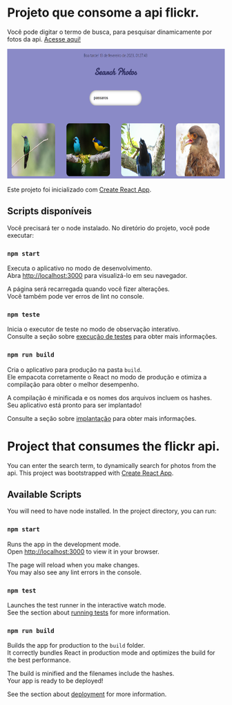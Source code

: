 # Projeto que consome a api flickr. 

Você pode digitar o termo de busca, para pesquisar dinamicamente por fotos da api. [Acesse aqui!](https://search-photos-rose.vercel.app/)

<a href='https://search-photos-rose.vercel.app/' target='_blank'><img src="https://github.com/danielcosta010/search-photos/blob/main/public/img/capa_projeto.png#vitrinedev" style="height: 300px" alt="foto da capa do projeto"></a>


Este projeto foi inicializado com [Create React App](https://pt-br.reactjs.org/docs/create-a-new-react-app.html).

## Scripts disponíveis

Você precisará ter o node instalado. 
No diretório do projeto, você pode executar:

### `npm start`

Executa o aplicativo no modo de desenvolvimento.\
Abra [http://localhost:3000](http://localhost:3000) para visualizá-lo em seu navegador.

A página será recarregada quando você fizer alterações.\
Você também pode ver erros de lint no console.

### `npm teste`

Inicia o executor de teste no modo de observação interativo.\
Consulte a seção sobre [execução de testes](https://facebook.github.io/create-react-app/docs/running-tests) para obter mais informações.

### `npm run build`

Cria o aplicativo para produção na pasta `build`.\
Ele empacota corretamente o React no modo de produção e otimiza a compilação para obter o melhor desempenho.

A compilação é minificada e os nomes dos arquivos incluem os hashes.\
Seu aplicativo está pronto para ser implantado!

Consulte a seção sobre [implantação](https://facebook.github.io/create-react-app/docs/deployment) para obter mais informações.

# Project that consumes the flickr api.

You can enter the search term, to dynamically search for photos from the api.
This project was bootstrapped with [Create React App](https://pt-br.reactjs.org/docs/create-a-new-react-app.html).

## Available Scripts

You will need to have node installed. 
In the project directory, you can run:

### `npm start`

Runs the app in the development mode.\
Open [http://localhost:3000](http://localhost:3000) to view it in your browser.

The page will reload when you make changes.\
You may also see any lint errors in the console.

### `npm test`

Launches the test runner in the interactive watch mode.\
See the section about [running tests](https://facebook.github.io/create-react-app/docs/running-tests) for more information.

### `npm run build`

Builds the app for production to the `build` folder.\
It correctly bundles React in production mode and optimizes the build for the best performance.

The build is minified and the filenames include the hashes.\
Your app is ready to be deployed!

See the section about [deployment](https://facebook.github.io/create-react-app/docs/deployment) for more information.

